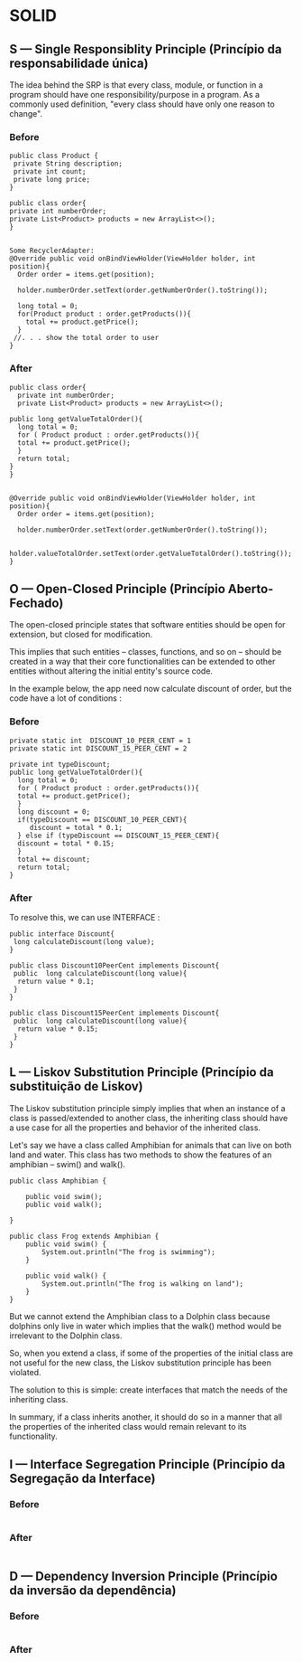 # SOLID


##  S — Single Responsiblity Principle (Princípio da responsabilidade única)

The idea behind the SRP is that every class, module, or function in a program should have one responsibility/purpose in a program. As a commonly used definition, "every class should have only one reason to change".

### Before
```
public class Product {
 private String description;
 private int count;
 private long price;
}

public class order{
private int numberOrder;
private List<Product> products = new ArrayList<>();
}


Some RecyclerAdapter:
@Override public void onBindViewHolder(ViewHolder holder, int position){
  Order order = items.get(position);
  
  holder.numberOrder.setText(order.getNumberOrder().toString());
  
  long total = 0;
  for(Product product : order.getProducts()){
    total += product.getPrice();
  }
 //. . . show the total order to user
}
```

### After
```
public class order{
  private int numberOrder;
  private List<Product> products = new ArrayList<>();

public long getValueTotalOrder(){
  long total = 0;
  for ( Product product : order.getProducts()){
  total += product.getPrice();
  }
  return total;
}
}


@Override public void onBindViewHolder(ViewHolder holder, int position){
  Order order = items.get(position);
  
  holder.numberOrder.setText(order.getNumberOrder().toString());
  
   holder.valueTotalOrder.setText(order.getValueTotalOrder().toString());
}

```


##  O — Open-Closed Principle (Princípio Aberto-Fechado)

The open-closed principle states that software entities should be open for extension, but closed for modification.

This implies that such entities – classes, functions, and so on – should be created in a way that their core functionalities can be extended to other entities without altering the initial entity's source code.

In the example below, the app need now calculate discount of order, but the code have a lot of conditions :

### Before
```
private static int  DISCOUNT_10_PEER_CENT = 1
private static int DISCOUNT_15_PEER_CENT = 2

private int typeDiscount;
public long getValueTotalOrder(){
  long total = 0;
  for ( Product product : order.getProducts()){
  total += product.getPrice();
  }
  long discount = 0;
  if(typeDiscount == DISCOUNT_10_PEER_CENT){
     discount = total * 0.1;
  } else if (typeDiscount == DISCOUNT_15_PEER_CENT){
  discount = total * 0.15;
  }
  total += discount;
  return total;
}

```
### After

To resolve this, we can use INTERFACE : 
```
public interface Discount{
 long calculateDiscount(long value);
}

public class Discount10PeerCent implements Discount{
 public  long calculateDiscount(long value){
  return value * 0.1;
 }
}

public class Discount15PeerCent implements Discount{
 public  long calculateDiscount(long value){
  return value * 0.15;
 }
}

```

##  L — Liskov Substitution Principle (Princípio da substituição de Liskov)

The Liskov substitution principle simply implies that when an instance of a class is passed/extended to another class, the inheriting class should have a use case for all the properties and behavior of the inherited class.

Let's say we have a class called Amphibian for animals that can live on both land and water. This class has two methods to show the features of an amphibian – swim() and walk().
 
```
public class Amphibian {

    public void swim();
    public void walk();

}

public class Frog extends Amphibian {
    public void swim() {
        System.out.println("The frog is swimming");
    }
    
    public void walk() {
        System.out.println("The frog is walking on land");
    }
}

```
But we cannot extend the Amphibian class to a Dolphin class because dolphins only live in water which implies that the walk() method would be irrelevant to the Dolphin class.

So, when you extend a class, if some of the properties of the initial class are not useful for the new class, the Liskov substitution principle has been violated.

The solution to this is simple: create interfaces that match the needs of the inheriting class.

In summary, if a class inherits another, it should do so in a manner that all the properties of the inherited class would remain relevant to its functionality.

 
##  I — Interface Segregation Principle (Princípio da Segregação da Interface)


### Before
```
```
### After
```
```
##  D — Dependency Inversion Principle (Princípio da inversão da dependência)

### Before
```
```
### After
```
```

